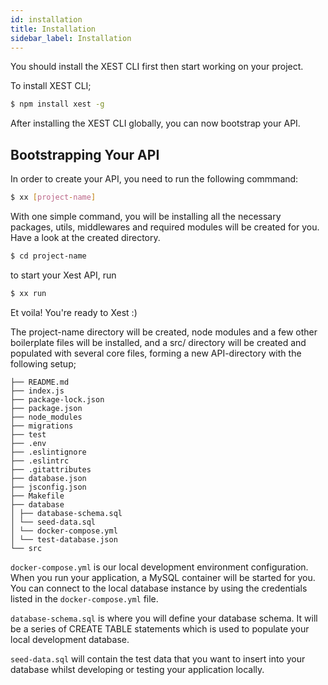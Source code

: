 ```yaml
---
id: installation
title: Installation
sidebar_label: Installation
---
```


You should install the XEST CLI first then start working on your project.

To install XEST CLI;

```bash
$ npm install xest -g
```

After installing the XEST CLI globally, you can now bootstrap your API.

## Bootstrapping Your API

In order to create your API, you need to run the following commmand:

```bash
$ xx [project-name]
```

With one simple command, you will be installing all the necessary packages, utils, middlewares and required modules will be created for you. Have a look at the created directory.

```bash
$ cd project-name
```

to start your Xest API, run

```bash
$ xx run
```

Et voila! You're ready to Xest :)

The project-name directory will be created, node modules and a few other boilerplate files will be installed, and a src/ directory will be created and populated with several core files, forming a new API-directory with the following setup;

```
├── README.md
├── index.js
├── package-lock.json
├── package.json
├── node_modules
├── migrations
├── test
├── .env
├── .eslintignore
├── .eslintrc
├── .gitattributes
├── database.json
├── jsconfig.json
├── Makefile
├── database
│ ├── database-schema.sql
│ └── seed-data.sql
│ └── docker-compose.yml
│ └── test-database.json
└── src
```

`docker-compose.yml` is our local development environment configuration. When you run your application, a MySQL container will be started for you. You can connect to the local database instance by using the credentials listed in the `docker-compose.yml` file.

`database-schema.sql` is where you will define your database schema. It will be a series of CREATE TABLE statements which is used to populate your local development database.

`seed-data.sql` will contain the test data that you want to insert into your database whilst developing or testing your application locally.
